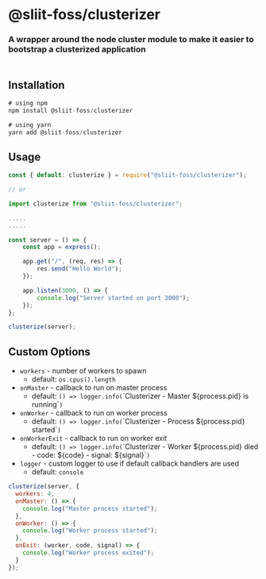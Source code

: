 # @sliit-foss/clusterizer

### A wrapper around the node cluster module to make it easier to bootstrap a clusterized application<br><br>

## Installation

```js
# using npm
npm install @sliit-foss/clusterizer

# using yarn
yarn add @sliit-foss/clusterizer
```

## Usage

```js
const { default: clusterize } = require("@sliit-foss/clusterizer");

// or

import clusterize from "@sliit-foss/clusterizer";

.....
.....

const server = () => {
    const app = express();

    app.get("/", (req, res) => {
        res.send("Hello World");
    });

    app.listen(3000, () => {
        console.log("Server started on port 3000");
    });
};

clusterize(server);

```

## Custom Options

- `workers` - number of workers to spawn
  - default: `os.cpus().length`
- `onMaster` - callback to run on master process
  - default: `() => logger.info(`\`Clusterizer - Master ${process.pid} is running\``)`
- `onWorker` - callback to run on worker process
  - default: `() => logger.info(`\`Clusterizer - Process ${process.pid} started\``)`
- `onWorkerExit` - callback to run on worker exit
  - default: `() => logger.info(`\`Clusterizer - Worker \${process.pid} died - code: \${code} - signal: ${signal}\``)`
- `logger` - custom logger to use if default callback handlers are used
  - default: `console`

```js
clusterize(server, {
  workers: 4,
  onMaster: () => {
    console.log("Master process started");
  },
  onWorker: () => {
    console.log("Worker process started");
  },
  onExit: (worker, code, signal) => {
    console.log("Worker process exited");
  }
});
```
